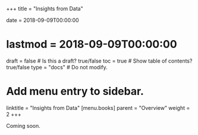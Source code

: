 +++
title = "Insights from Data"

date = 2018-09-09T00:00:00
# lastmod = 2018-09-09T00:00:00

draft = false  # Is this a draft? true/false
toc = true  # Show table of contents? true/false
type = "docs"  # Do not modify.

# Add menu entry to sidebar.
linktitle = "Insights from Data"
[menu.books]
  parent = "Overview"
  weight = 2
+++



Coming soon.
